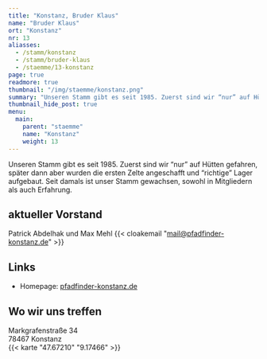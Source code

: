 ```yaml
---
title: "Konstanz, Bruder Klaus"
name: "Bruder Klaus"
ort: "Konstanz"
nr: 13
aliasses:
  - /stamm/konstanz
  - /stamm/bruder-klaus
  - /staemme/13-konstanz
page: true
readmore: true
thumbnail: "/img/staemme/konstanz.png"
summary: "Unseren Stamm gibt es seit 1985. Zuerst sind wir “nur” auf Hütten gefahren, später dann aber wurden die ersten Zelte angeschafft und “richtige” Lager aufgebaut. Seit damals ist unser Stamm gewachsen, sowohl in Mitgliedern als auch Erfahrung. Aktueller Vorstand: Patrick Abdelhak und Max Mehl | Homepage: pfadfinder-konstanz.de"
thumbnail_hide_post: true
menu:
  main:
    parent: "staemme"
    name: "Konstanz"
    weight: 13
---
```

Unseren Stamm gibt es seit 1985. Zuerst sind wir “nur” auf Hütten gefahren, später dann aber wurden die ersten Zelte angeschafft und “richtige” Lager aufgebaut. Seit damals ist unser Stamm gewachsen, sowohl in Mitgliedern als auch Erfahrung.

## aktueller Vorstand

Patrick Abdelhak und Max Mehl {{< cloakemail "mail@pfadfinder-konstanz.de" >}}

## Links

* Homepage: [pfadfinder-konstanz.de](https://pfadfinder-konstanz.de)

## Wo wir uns treffen

Markgrafenstraße 34  
78467 Konstanz  
{{< karte "47.67210" "9.17466" >}}
